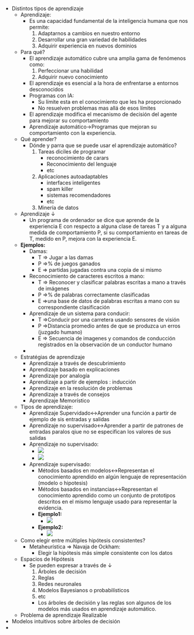 - Distintos tipos de aprendizaje
    - Aprendizaje:
        - Es una capacidad fundamental de la inteligencia humana que nos permite:
            1. Adaptarnos a cambios en nuestro entorno
            2. Desarrollar una gran variedad de habilidades
            3. Adquirir experiencia en nuevos dominios
    - Para qué?
        - El aprendizaje automático cubre una amplia gama de fenómenos como:
            1. Perfeccionar una habilidad
            2. Adquirir nuevo conocimiento
        - El aprendizaje es esencial a la hora de enfrentarse a entornos desconocidos
        - Programas con IA:
            - Su límite esta en el conocimiento que les ha proporcionado
            - No resuelven problemas mas allá de esos límites
        - El aprendizaje modifica el mecanismo de decisión del agente para mejorar su comportamiento
        - Aprendizaje automático→Programas que mejoran su comportamiento con la experiencia.
    - Qué aprender?
        - Dónde y parra que se puede usar el aprendizaje automático?
            1. Tareas diciles de programar
                - reconocimiento de carars
                - Reconocimiento del lenguaje
                - etc 
            2. Aplicaciones autoadaptables
                - interfaces inteligentes
                - spam killer
                - sistemas recomendadores
                - etc
            3. Minería de datos
    - Aprendizaje ↓ 
        - Un programa de ordenador se dice que aprende de la experiencia E con respecto a alguna clase de tareas T y a alguna medida de comportamiento P, si su comportamiento en tareas de T, medido en P, mejora con la experiencia E.  
    - **Ejemplos:**
        - Damas:
            - T ⇒ Jugar a las damas
            - P ⇒% de juegos ganados
            - E ⇒ partidas jugadas contra una copia de si mismo
        - Reconocimiento de caracteres escritos a mano:
            - T ⇒ Reconocer y clasificar palabras escritas a mano a través de imágenes
            - P ⇒% de palabras correctamente clasificadas
            - E ⇒una base de datos de palabras escritas a mano con su correspondiente clasificación
        - Aprendizaje de un sistema para conducir:
            - T ⇒Conducir por una carretera usando sensores de visión
            - P ⇒Distancia promedio antes de que se produzca un erros (juzgado humano)
            - E ⇒ Secuencia de imagenes y comandos de conducción registrados en la observación de un conductor humano
        - 
    - Estratégias de aprendizaje
        - Aprendizaje a través de descubrimiento
        - Aprendizaje basado en explicaciones
        - Aprendizaje  por analogía
        - Aprendizaje a partir de ejemplos : inducción
        - Aprendizaje en la resolución de problemas
        - Aprendizaje a través de consejos
        - Aprendizaje Memorístico
    - Tipos de aprendizaje:
        - Aprendizaje Supervidado↔Aprender una función a partir de ejemplo de sis entradas y salidas
        - Aprendizaje no supervisado↔Aprender a partir de patrones de entradas paralos qiue no se especifican los valores de sus salidas
        - Aprendizaje no supervisado:
            - ![](https://remnote-user-data.s3.amazonaws.com/vD3Irj2WEPMvd1_pkGG4fhk2wB1OU75Qqrljji-Xq6T6aXe-6JanB-OVO746zaVp5rC-cQF2IzmgcO3vC0qVoAK2mRUDrlBfPr-184CdVSooq5uCsktXPgLDAtek2D-h.png) 
            - ![](https://remnote-user-data.s3.amazonaws.com/fBo4comrHW1tKvPTYHKo3Qq_aSz9IKpMhY7IJ1sHyvSTTdzOZ2sXyOWC0DScIwUX1oN_gVSaakGeyjeH9gM7wXS2C5EvvsNf4vxMqBnVZJssq6wo4TPdtp3c7QFAaQ_5.png) 
        - Aprendizaje supervisado:
            - Métodos basados en modelos↔Representan el conocimiento aprendido en algún lenguaje de representación (modelo o hipotesis)
            - Métodos basados en instancias↔Representan el conocimiento aprendido como un conjunto de prototipos descritos en el mismo lenguaje usado para representar la evidencia.
            - **Ejemplo1:**  
                - ![](https://remnote-user-data.s3.amazonaws.com/Y0xXM5_17QC92iEDUDFQdFp6barGas2TM180UOWpegvciHzRfKM3IONJNci9nmVHgWNmZB0j8uKzNeTESdkZ_qzhBvO8hE1-3XW5ivGu74PcphXbW4UK7SV1Rtc3g3AI.png) 
            - **Ejemplo2:**
                - ![](https://remnote-user-data.s3.amazonaws.com/B1dFJ3rN5G62UkQnl7go1I0ZD7iyuAzDNXywmathwcdbWyieJWp8Iz_w5hL-CyV9QkJz7uWMyOb4Lu77AVT2p8pLhhUzOBHHXxQP_Q0XzK_4rufs9o7AGlF9A37bUFJO.png) 
    - Como elegir entre múltiples hipótesis consistentes?
        - Metaheurística ⇒ Navaja de Ockham:
            - Elegir la hipótesis más simple consistente con los datos
    - Espacios de Hipótesis
        - Se pueden expresar a través de ↓ 
            1. Árboles de decisión
            2. Reglas
            3. Redes neuronales
            4. Modelos Bayesianos o probabilísticos
            5. etc
            - Los árboles de decisión y las reglas son algunos de los modelos más usados en aprendizaje automático. 
    - Problema de aprendizaje Realizable 
- Modelos intuitivos sobre árboles de decisión
- 
